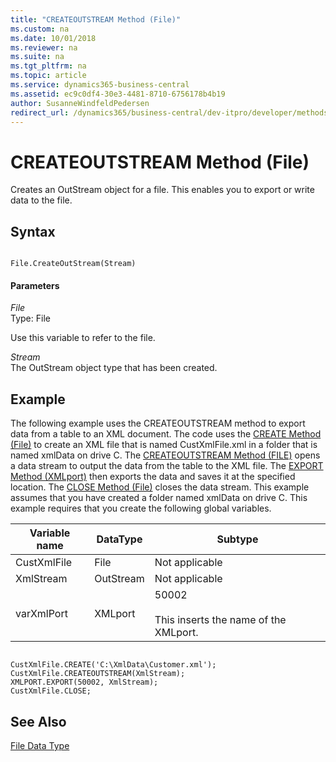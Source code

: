 ```yaml
---
title: "CREATEOUTSTREAM Method (File)"
ms.custom: na
ms.date: 10/01/2018
ms.reviewer: na
ms.suite: na
ms.tgt_pltfrm: na
ms.topic: article
ms.service: dynamics365-business-central
ms.assetid: ec9c0df4-30e3-4481-8710-6756178b4b19
author: SusanneWindfeldPedersen
redirect_url: /dynamics365/business-central/dev-itpro/developer/methods-auto/library
---
```


 

# CREATEOUTSTREAM Method (File)
Creates an OutStream object for a file. This enables you to export or write data to the file.  

## Syntax  

```  

File.CreateOutStream(Stream)  
```  

#### Parameters  
 *File*  
 Type: File  

 Use this variable to refer to the file.  

 *Stream*  
 The OutStream object type that has been created.  

 <!--Links For more information, see [How to: Use Streams to Write to Text Files](How-to--Use-Streams-to-Write-to-Text-Files.md).  -->

## Example  
 The following example uses the CREATEOUTSTREAM method to export data from a table to an XML document. The code uses the [CREATE Method \(File\)](devenv-CREATE-Method-File.md) to create an XML file that is named CustXmlFile.xml in a folder that is named xmlData on drive C. The [CREATEOUTSTREAM Method \(FILE\)](devenv-CREATEOUTSTREAM-Method-File.md) opens a data stream to output the data from the table to the XML file. The [EXPORT Method \(XMLport\)](devenv-EXPORT-Method-XMLport.md) then exports the data and saves it at the specified location. The [CLOSE Method \(File\)](devenv-CLOSE-Method-File.md) closes the data stream. This example assumes that you have created a folder named xmlData on drive C. This example requires that you create the following global variables.  

|Variable name|DataType|Subtype|  
|-------------------|--------------|-------------|  
|CustXmlFile|File|Not applicable|  
|XmlStream|OutStream|Not applicable|  
|varXmlPort|XMLport|50002<br /><br /> This inserts the name of the XMLport.|  

```  

CustXmlFile.CREATE('C:\XmlData\Customer.xml');  
CustXmlFile.CREATEOUTSTREAM(XmlStream);  
XMLPORT.EXPORT(50002, XmlStream);  
CustXmlFile.CLOSE;  

```  

## See Also  
 [File Data Type](../datatypes/devenv-File-Data-Type.md)
